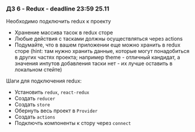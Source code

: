 ### **ДЗ 6 - Redux** - deadline 23:59 25.11

Необходимо подключить redux к проекту

* Хранение массива тасок в redux сторе
* Любые действия с тасками должны осуществляться через actions
* Подумайте, что в вашем приложении еще можно хранить в redux сторе (hint: там нужно хранить данные, которые могут понадобиться в других частях проекта; например theme - отличный кандидат, а значения инпутов добавления таски нет - их лучше оставить в локальном стейте)

Шаги для подключения redux:
* Установить `redux`, `react-redux`
* Создать `reducer`
* Создать `store`
* Обернуть весь проект в `Provider`
* Создать `actions`
* Подключть компоненты к стору через `connect`
